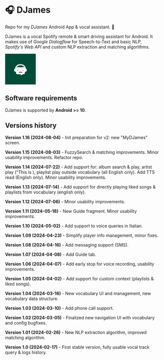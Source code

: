 # 🎧 DJames
Repo for my *DJames* Android App & vocal assistant. 🤖

DJames is a vocal Spotify remote & smart driving assistant for Android. It makes use of *Google Dialogflow* for Speech-to-Text and basic NLP, *Spotify's Web API* and custom NLP extraction and matching algorithms.

<img src="./app/src/main/res/drawable-nodpi/app_icon_round.png" alt="DJames" width="100"/>


## Software requirements
DJames is supported by **Android >= 10**.


## Versions history

**Version 1.16 (2024-08-04)** - Init preparation for v2: new "MyDJames" screen.

**Version 1.15 (2024-08-03)** - FuzzySearch & matching improvements. Minor usability improvements. Refactor repo.

**Version 1.14 (2024-07-22)** - Add support for: album search & play, artist play ("This is <artist name>), playlist play outside vocabulary (all English only). Add TTS read (English only). Minor usability improvements.

**Version 1.13 (2024-07-14)** - Add support for directly playing liked songs & playlists from vocabulary (english only).

**Version 1.12 (2024-07-06)** - Minor usability improvements.

**Version 1.11 (2024-05-18)** - New Guide fragment. Minor usability improvements.

**Version 1.10 (2024-05-02)** - Add support to voice queries in Italian.

**Version 1.09 (2024-04-23)** - Simplify player info management, minor fixes.

**Version 1.08 (2024-04-16)** - Add messaging support (SMS).

**Version 1.07 (2024-04-08)** - Add Guide tab.

**Version 1.06 (2024-04-07)** - Add early stop for voice recording, usability improvements.

**Version 1.05 (2024-04-02)** - Add support for custom context (playlists & liked songs).

**Version 1.04 (2024-03-16)** - New vocabulary UI and management, new vocabulary data structure.

**Version 1.03 (2024-03-10)** - Add phone call support.

**Version 1.02 (2024-03-05)** - Finalized new navigation UI with vocabulary and config bugfixes.

**Version 1.01 (2024-02-26)** - New NLP extraction algorithm, improved matching algorithm.

**Version 1.0 (2024-02-17)** - First stable version, fully usable vocal track query & logs history.
